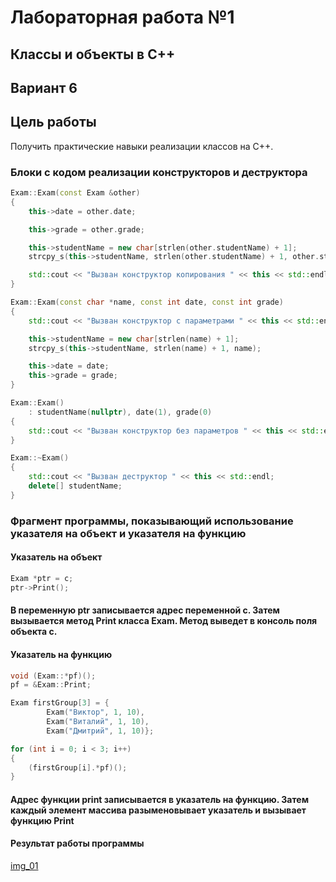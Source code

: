 
# Лабораторная работа №1 #

## Классы и объекты в С++ ##

## Вариант 6 ##
 

## Цель работы ##
Получить практические навыки реализации классов на С++.


### Блоки с кодом реализации конструкторов и деструктора ###
```c++
Exam::Exam(const Exam &other)
{
	this->date = other.date;

	this->grade = other.grade;

	this->studentName = new char[strlen(other.studentName) + 1];
	strcpy_s(this->studentName, strlen(other.studentName) + 1, other.studentName);

	std::cout << "Вызван конструктор копирования " << this << std::endl;
}

Exam::Exam(const char *name, const int date, const int grade)
{
	std::cout << "Вызван конструктор с параметрами " << this << std::endl;

	this->studentName = new char[strlen(name) + 1];
	strcpy_s(this->studentName, strlen(name) + 1, name);

	this->date = date;
	this->grade = grade;
}

Exam::Exam()
	: studentName(nullptr), date(1), grade(0)
{
	std::cout << "Вызван конструктор без параметров " << this << std::endl;
}

Exam::~Exam()
{
	std::cout << "Вызван деструктор " << this << std::endl;
	delete[] studentName;
}
```

### Фрагмент программы, показывающий использование указателя на объект и указателя на функцию ###

#### Указатель на объект ####

```c++
Exam *ptr = c;
ptr->Print();
```

#### В переменную ptr записывается адрес переменной с. Затем вызывается метод Print класса Exam. Метод выведет в консоль поля объекта с. ####

#### Указатель на функцию ####

```c++
void (Exam::*pf)();
pf = &Exam::Print;

Exam firstGroup[3] = {
        Exam("Виктор", 1, 10),
        Exam("Виталий", 1, 10),
        Exam("Дмитрий", 1, 10)};

for (int i = 0; i < 3; i++)
{
    (firstGroup[i].*pf)();
}
```

#### Адрес функции print записывается в указатель на функцию. Затем каждый элемент массива разыменовывает указатель и вызывает функцию Print ####



#### Результат работы программы ####

[img_01](images/img_01.png)
